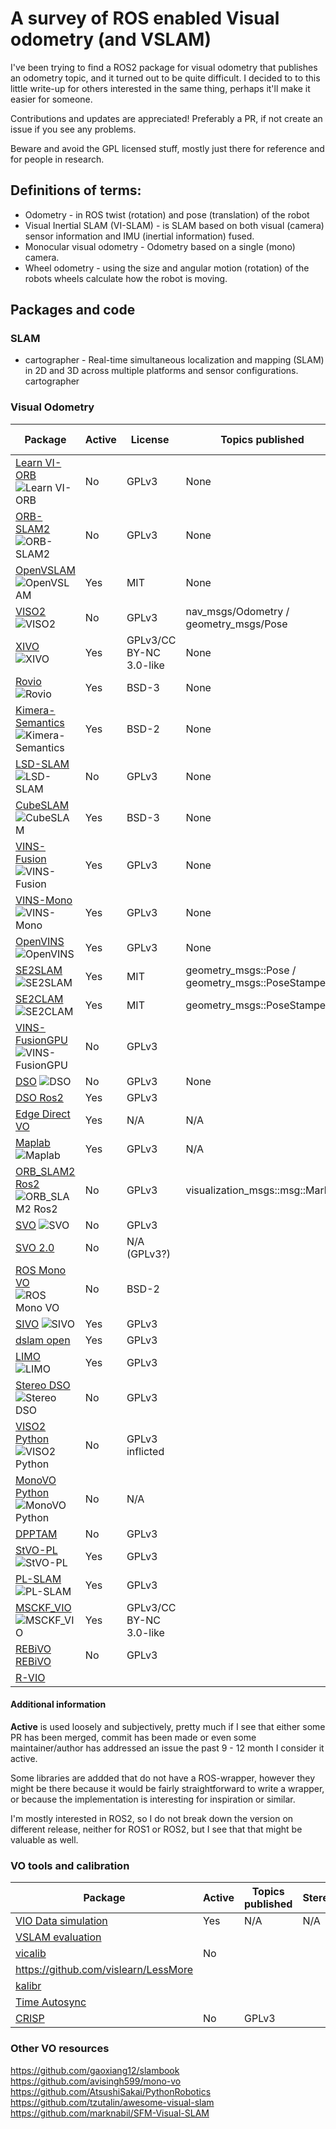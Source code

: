 # A survey of ROS enabled Visual odometry (and VSLAM)
I've been trying to find a ROS2 package for visual odometry that publishes an odometry topic, and it turned out to be quite difficult. I decided to to this little write-up for others interested in the same thing, perhaps it'll make it easier for someone.

Contributions and updates are appreciated! Preferably a PR, if not create an issue if you see any problems.

Beware and avoid the GPL licensed stuff, mostly just there for reference and for people in research.

## Definitions of terms:
- Odometry - in ROS twist (rotation) and pose (translation) of the robot
- Visual Inertial SLAM (VI-SLAM) - is SLAM based on both visual (camera) sensor information and IMU (inertial information) fused.
- Monocular visual odometry - Odometry based on a single (mono) camera.
- Wheel odometry - using the size and angular motion (rotation) of the robots wheels calculate how the robot is moving.
 

## Packages and code

### SLAM

- cartographer - Real-time simultaneous localization and mapping (SLAM) in 2D and 3D across multiple platforms and sensor configurations. cartographer



### Visual Odometry

| Package  |  Active | License | Topics published |  Stereo | Mono  |  Omni | SLAM | ROS version | Year | Paper  | 
|---|---|---|---|---|---|---|---|---|---|---|
| [Learn VI-ORB](https://github.com/jingpang/LearnVIORB) ![Learn VI-ORB](https://img.shields.io/github/stars/jingpang/LearnVIORB.svg)| No | GPLv3 | None |  Yes |  Yes |  No | Yes  | 1 |	2016| https://arxiv.org/abs/1610.06475 |
| [ORB-SLAM2](https://github.com/raulmur/ORB_SLAM2) ![ORB-SLAM2](https://img.shields.io/github/stars/raulmur/ORB_SLAM2.svg)| No | GPLv3 | None |  Yes |  Yes | No  |  Yes | 1  | 2016|	https://arxiv.org/abs/1610.06475 |
| [OpenVSLAM](https://github.com/xdspacelab/openvslam)  ![OpenVSLAM](https://img.shields.io/github/stars/xdspacelab/openvslam.svg)| Yes | MIT | None |  Yes |  Yes |  No | Yes  |  1 / 2  |	2019 |	https://arxiv.org/abs/1910.01122 | 
| [VISO2](https://github.com/srv/viso2) ![VISO2](https://img.shields.io/github/stars/srv/viso2.svg)| No | GPLv3 | nav_msgs/Odometry / geometry_msgs/Pose| Yes | Yes | Yes | No | 1 | 2011 | http://t.cvlibs.net/publications/Geiger2011IV.pdf |
| [XIVO](https://github.com/ucla-vision/xivo) ![XIVO](https://img.shields.io/github/stars/ucla-vision/xivo.svg)| Yes | GPLv3/CC BY-NC 3.0-like | None | Yes | Yes | No | N/A | 1 | 2019 | http://vision.ucla.edu/papers/tsotsosCS15.pdf |
| [Rovio](https://github.com/ethz-asl/rovio) ![Rovio](https://img.shields.io/github/stars/ethz-asl/rovio.svg)| Yes | BSD-3 |None |  Yes | Yes | No | N/A | 1 | 2017 | https://www.research-collection.ethz.ch/handle/20.500.11850/263423 | MIT-like |
|[Kimera-Semantics](https://github.com/MIT-SPARK/Kimera-Semantics) ![Kimera-Semantics](https://img.shields.io/github/stars/MIT-SPARK/Kimera-Semantics.svg)| Yes | BSD-2 |None | Yes | Yes | No | N/A | 1 | 2019 | https://arxiv.org/pdf/1910.02490.pdf |
| [LSD-SLAM](https://github.com/tum-vision/lsd_slam) ![LSD-SLAM](https://img.shields.io/github/stars/tum-vision/lsd_slam.svg)| No | GPLv3 | None | No | Yes | No | N/A | 1 | 2014 | https://vision.in.tum.de/_media/spezial/bib/caruso2015_omni_lsdslam.pdf |
|[CubeSLAM](https://github.com/shichaoy/cube_slam) ![CubeSLAM](https://img.shields.io/github/stars/shichaoy/cube_slam.svg)| Yes |  BSD-3 | None | Yes | Yes | No | Yes | 1 | 2019 | https://arxiv.org/abs/1806.00557 |
| [VINS-Fusion](https://github.com/HKUST-Aerial-Robotics/VINS-Fusion) ![VINS-Fusion](https://img.shields.io/github/stars/HKUST-Aerial-Robotics/VINS-Fusion.svg)| Yes | GPLv3 | None | Yes | Yes | No | Yes | 1 | 2019 | https://ieeexplore.ieee.org/abstract/document/8593603 |
| [VINS-Mono](https://github.com/HKUST-Aerial-Robotics/VINS-Mono) ![VINS-Mono](https://img.shields.io/github/stars/HKUST-Aerial-Robotics/VINS-Mono.svg)| Yes | GPLv3 | None | Yes | Yes | No | No | 1 | 2017 | https://ieeexplore.ieee.org/document/8421746/?arnumber=8421746&source=authoralert | 
| [OpenVINS](https://github.com/rpng/open_vins) ![OpenVINS](https://img.shields.io/github/stars/rpng/open_vins.svg)| Yes | GPLv3 | None | Yes | Yes | No | N/A | 1 | 2019 | https://udel.edu/~ghuang/iros19-vins-workshop/papers/06.pdf | 
| [SE2SLAM](https://github.com/izhengfan/se2lam) ![SE2SLAM](https://img.shields.io/github/stars/izhengfan/se2lam.svg)| Yes | MIT | geometry_msgs::Pose / geometry_msgs::PoseStamped | Yes | Yes | No | Yes | 1 | 2019 | https://fzheng.me/icra/2019.pdf | 
| [SE2CLAM](https://github.com/izhengfan/se2clam) ![SE2CLAM](https://img.shields.io/github/stars/izhengfan/se2clam.svg)| Yes | MIT | geometry_msgs::PoseStamped | Yes | Yes | No | Yes | 1 | 2018 |  https://ieeexplore.ieee.org/document/8357438 | 
| [VINS-FusionGPU](https://github.com/pjrambo/VINS-Fusion-gpu) ![VINS-FusionGPU](https://img.shields.io/github/stars/pjrambo/VINS-Fusion-gpu.svg)| No | GPLv3 |
| [DSO](https://github.com/JakobEngel/dso_ros) ![DSO](https://img.shields.io/github/stars/JakobEngel/dso_ros.svg)| No | GPLv3 | None | Yes | Yes | No | No | No | 1 | 2016 | https://vision.in.tum.de/_media/spezial/bib/engel2016dso.pdf | 
| [DSO Ros2](https://github.com/goktug97/dso_ros2) | Yes | GPLv3 |
|[Edge Direct VO](https://github.com/kevinchristensen1/EdgeDirectVO) | Yes | N/A | N/A | Yes | No | No | No | None | 2019 | https://arxiv.org/abs/1906.04838 | N/A |
| [Maplab](https://github.com/ethz-asl/maplab) ![Maplab](https://img.shields.io/github/stars/ethz-asl/maplab.svg) | Yes | GPLv3 | N/A | Yes | Yes | No | Yes | 1 | 2018 | https://arxiv.org/abs/1711.10250 |
| [ORB_SLAM2 Ros2](https://github.com/alsora/ORB_SLAM2) ![ORB_SLAM2 Ros2](https://img.shields.io/github/stars/alsora/ORB_SLAM2.svg)| No | GPLv3 | visualization_msgs::msg::Marker |
| [SVO](https://github.com/uzh-rpg/rpg_svo) ![SVO](https://img.shields.io/github/stars/uzh-rpg/rpg_svo.svg)| No | GPLv3 | 
| [SVO 2.0](https://github.com/uzh-rpg/rpg_svo_example) | No | N/A (GPLv3?) |
| [ROS Mono VO](https://github.com/atomoclast/ros_mono_vo) ![ROS Mono VO](https://img.shields.io/github/stars/atomoclast/ros_mono_vo.svg)| No | BSD-2 |
| [SIVO](https://github.com/navganti/SIVO) ![SIVO](https://img.shields.io/github/stars/navganti/SIVO.svg)| Yes | GPLv3 |
| [dslam open](https://github.com/uzh-rpg/dslam_open) | Yes | GPLv3 |
| [LIMO](https://github.com/johannes-graeter/limo) ![LIMO](https://img.shields.io/github/stars/johannes-graeter/limo.svg)| Yes | GPLv3 |
| [Stereo DSO](https://github.com/HorizonAD/stereo_dso) ![Stereo DSO](https://img.shields.io/github/stars/HorizonAD/stereo_dso.svg)| No | GPLv3 |
| [VISO2 Python](https://github.com/AtlasBuggy/libviso2-python) ![VISO2 Python](https://img.shields.io/github/stars/AtlasBuggy/libviso2-python.svg)| No | GPLv3 inflicted |
| [MonoVO Python](https://github.com/uoip/monoVO-python) ![MonoVO Python](https://img.shields.io/github/stars/uoip/monoVO-python.svg)| No | N/A
| [DPPTAM](https://github.com/alejocb/dpptam) | No | GPLv3 |
| [StVO-PL](https://github.com/rubengooj/StVO-PL) ![StVO-PL](https://img.shields.io/github/stars/rubengooj/StVO-PL.svg)| Yes | GPLv3 |
| [PL-SLAM](https://github.com/rubengooj/pl-slam) ![PL-SLAM](https://img.shields.io/github/stars/rubengooj/pl-slam.svg) | Yes | GPLv3 |
| [MSCKF_VIO](https://github.com/KumarRobotics/msckf_vio) ![MSCKF_VIO](https://img.shields.io/github/stars/KumarRobotics/msckf_vio.svg)| Yes | GPLv3/CC BY-NC 3.0-like |
| [REBiVO](https://github.com/JuanTarrio/rebvo) [REBiVO](https://img.shields.io/github/stars/JuanTarrio/rebvo.svg) | No | GPLv3 |
| [R-VIO](https://github.com/rpng/R-VIO.git)



#### Additional information
**Active** is used loosely and subjectively, pretty much if I see that either some PR has been merged, commit has been made or even some maintainer/author has addressed an issue the past 9 - 12 month I consider it active.

Some libraries are addded that do not have a ROS-wrapper, however they might be there because it would be fairly straightforward to write a wrapper, or because the implementation is interesting for inspiration or similar.

I'm mostly interested in ROS2, so I do not break down the version on different release, neither for ROS1 or ROS2, but I see that that might be valuable as well.

### VO tools and calibration
| Package  |  Active | Topics published |  Stereo | Mono  |  Omni | SLAM | ROS version | Year | Paper |  License | 
|---|---|---|---|---|---|---|---|---|---|---|
|[VIO Data simulation](https://github.com/HeYijia/vio_data_simulation) | Yes | N/A | N/A | N/A | N/A | N/A | N/A | N/A |
| [VSLAM evaluation](https://github.com/nicolov/vslam_evaluation) |
| [vicalib](https://github.com/arpg/vicalib) | No
| https://github.com/vislearn/LessMore |
| [kalibr](https://github.com/ethz-asl/kalibr) |
| [Time Autosync](https://github.com/ethz-asl/time_autosync)
| [CRISP](https://github.com/hovren/crisp) | No | GPLv3


### Other VO resources
https://github.com/gaoxiang12/slambook
https://github.com/avisingh599/mono-vo
https://github.com/AtsushiSakai/PythonRobotics
https://github.com/tzutalin/awesome-visual-slam
https://github.com/marknabil/SFM-Visual-SLAM